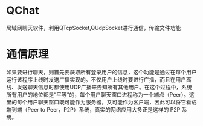 # QChat

局域网聊天软件，利用QTcpSocket,QUdpSocket进行通信，传输文件功能

# 通信原理

如果要进行聊天，则首先要获取所有登录用户的信息，这个功能是通过在每个用户运行该程序上线时发送广播实现的。不仅用户上线时要进行广播，而且在用户离线、发送聊天信息时都使用UDP广播来告知所有其他用户。在这个过程中，系统所有用户的地位都是“平等”的，每个用户聊天窗口进程称为一个端点（Peer）。这里的每个用户聊天窗口既可能作为服务器，又可能作为客户端，因此可以将它看成端到端（Peer to Peer，P2P）系统，真实的网络应用大多正是这样的 P2P 系统。